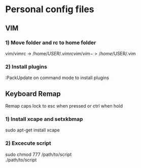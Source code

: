 # Personal config files

## VIM

### 1) Move folder and rc to home folder

vim/vimrc -> /home/$USER/.vimrc   
vim/vim   -> /home/$USER/.vim

### 2) Install plugins

:PackUpdate on command mode to install plugins

## Keyboard Remap

Remap caps lock to esc when pressed or ctrl when hold

### 1) Install xcape and setxkbmap

sudo apt-get install xcape

### 2) Excecute script

sudo chmod 777 /path/to/script  
./path/to/script
